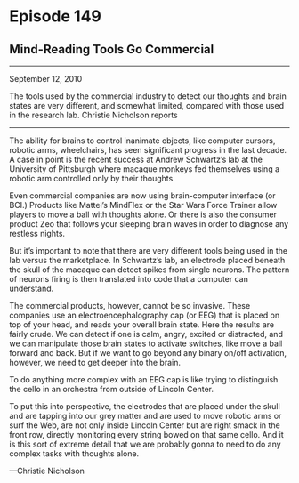 # Episode 149

## Mind-Reading Tools Go Commercial

---

September 12, 2010

The tools used by the commercial industry to detect our thoughts and brain states are very different, and somewhat limited, compared with those used in the research lab. Christie Nicholson reports

---

The ability for brains to control inanimate objects, like computer cursors, robotic arms, wheelchairs, has seen significant progress in the last decade. A case in point is the recent success at Andrew Schwartz’s lab at the University of Pittsburgh where macaque monkeys fed themselves using a robotic arm controlled only by their thoughts.

Even commercial companies are now using brain-computer interface (or BCI.) Products like Mattel’s MindFlex or the Star Wars Force Trainer allow players to move a ball with thoughts alone. Or there is also the consumer product Zeo that follows your sleeping brain waves in order to diagnose any restless nights.

But it’s important to note that there are very different tools being used in the lab versus the marketplace. In Schwartz’s lab, an electrode placed beneath the skull of the macaque can detect spikes from single neurons. The pattern of neurons firing is then translated into code that a computer can understand.

The commercial products, however, cannot be so invasive. These companies use an electroencephalography cap (or EEG) that is placed on top of your head, and reads your overall brain state. Here the results are fairly crude. We can detect if one is calm, angry, excited or distracted, and we can manipulate those brain states to activate switches, like move a ball forward and back. But if we want to go beyond any binary on/off activation, however, we need to get deeper into the brain.

To do anything more complex with an EEG cap is like trying to distinguish the cello in an orchestra from outside of Lincoln Center.

To put this into perspective, the electrodes that are placed under the skull and are tapping into our grey matter and are used to move robotic arms or surf the Web, are not only inside Lincoln Center but are right smack in the front row, directly monitoring every string bowed on that same cello. And it is this sort of extreme detail that we are probably gonna to need to do any complex tasks with thoughts alone.

—Christie Nicholson

